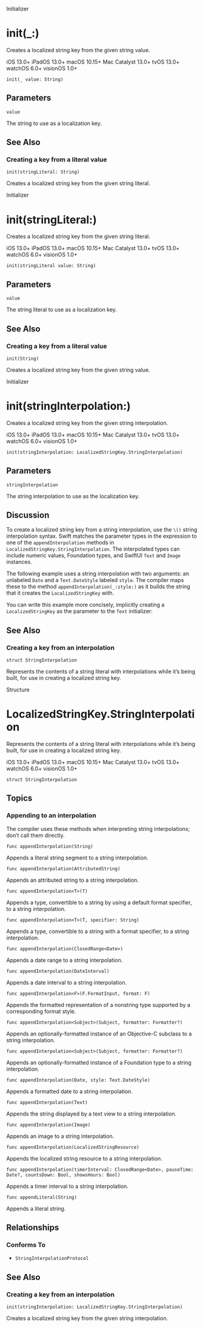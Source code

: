 Initializer

# init(_:)

Creates a localized string key from the given string value.

iOS 13.0+  iPadOS 13.0+  macOS 10.15+  Mac Catalyst 13.0+  tvOS 13.0+  watchOS
6.0+  visionOS 1.0+

    
    
    init(_ value: String)

##  Parameters

`value`

    

The string to use as a localization key.

## See Also

### Creating a key from a literal value

`init(stringLiteral: String)`

Creates a localized string key from the given string literal.

Initializer

# init(stringLiteral:)

Creates a localized string key from the given string literal.

iOS 13.0+  iPadOS 13.0+  macOS 10.15+  Mac Catalyst 13.0+  tvOS 13.0+  watchOS
6.0+  visionOS 1.0+

    
    
    init(stringLiteral value: String)

##  Parameters

`value`

    

The string literal to use as a localization key.

## See Also

### Creating a key from a literal value

`init(String)`

Creates a localized string key from the given string value.

Initializer

# init(stringInterpolation:)

Creates a localized string key from the given string interpolation.

iOS 13.0+  iPadOS 13.0+  macOS 10.15+  Mac Catalyst 13.0+  tvOS 13.0+  watchOS
6.0+  visionOS 1.0+

    
    
    init(stringInterpolation: LocalizedStringKey.StringInterpolation)

##  Parameters

`stringInterpolation`

    

The string interpolation to use as the localization key.

## Discussion

To create a localized string key from a string interpolation, use the `\()`
string interpolation syntax. Swift matches the parameter types in the
expression to one of the `appendInterpolation` methods in
`LocalizedStringKey.StringInterpolation`. The interpolated types can include
numeric values, Foundation types, and SwiftUI `Text` and `Image` instances.

The following example uses a string interpolation with two arguments: an
unlabeled `Date` and a `Text.DateStyle` labeled `style`. The compiler maps
these to the method `appendInterpolation(_:style:)` as it builds the string
that it creates the `LocalizedStringKey` with.

You can write this example more concisely, implicitly creating a
`LocalizedStringKey` as the parameter to the `Text` initializer:

## See Also

### Creating a key from an interpolation

`struct StringInterpolation`

Represents the contents of a string literal with interpolations while it’s
being built, for use in creating a localized string key.

Structure

# LocalizedStringKey.StringInterpolation

Represents the contents of a string literal with interpolations while it’s
being built, for use in creating a localized string key.

iOS 13.0+  iPadOS 13.0+  macOS 10.15+  Mac Catalyst 13.0+  tvOS 13.0+  watchOS
6.0+  visionOS 1.0+

    
    
    struct StringInterpolation

## Topics

### Appending to an interpolation

The compiler uses these methods when interpreting string interpolations; don’t
call them directly.

`func appendInterpolation(String)`

Appends a literal string segment to a string interpolation.

`func appendInterpolation(AttributedString)`

Appends an attributed string to a string interpolation.

`func appendInterpolation<T>(T)`

Appends a type, convertible to a string by using a default format specifier,
to a string interpolation.

`func appendInterpolation<T>(T, specifier: String)`

Appends a type, convertible to a string with a format specifier, to a string
interpolation.

`func appendInterpolation(ClosedRange<Date>)`

Appends a date range to a string interpolation.

`func appendInterpolation(DateInterval)`

Appends a date interval to a string interpolation.

`func appendInterpolation<F>(F.FormatInput, format: F)`

Appends the formatted representation of a nonstring type supported by a
corresponding format style.

`func appendInterpolation<Subject>(Subject, formatter: Formatter?)`

Appends an optionally-formatted instance of an Objective-C subclass to a
string interpolation.

`func appendInterpolation<Subject>(Subject, formatter: Formatter?)`

Appends an optionally-formatted instance of a Foundation type to a string
interpolation.

`func appendInterpolation(Date, style: Text.DateStyle)`

Appends a formatted date to a string interpolation.

`func appendInterpolation(Text)`

Appends the string displayed by a text view to a string interpolation.

`func appendInterpolation(Image)`

Appends an image to a string interpolation.

`func appendInterpolation(LocalizedStringResource)`

Appends the localized string resource to a string interpolation.

`func appendInterpolation(timerInterval: ClosedRange<Date>, pauseTime: Date?,
countsDown: Bool, showsHours: Bool)`

Appends a timer interval to a string interpolation.

`func appendLiteral(String)`

Appends a literal string.

## Relationships

### Conforms To

  * `StringInterpolationProtocol`

## See Also

### Creating a key from an interpolation

`init(stringInterpolation: LocalizedStringKey.StringInterpolation)`

Creates a localized string key from the given string interpolation.

